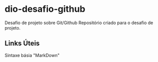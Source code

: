 # dio-desafio-github
Desafio de projeto sobre Git/Github
Repositório criado para o desafio de projeto.
## Links Úteis
Sintaxe básia "MarkDown"
